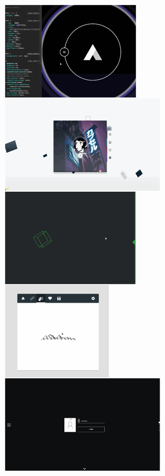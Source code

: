 
<img src="previews/0.gif" height="300">
<img src="previews/3.gif" height="300">
<img src="previews/1.gif" height="300">
<img src="previews/2.gif" height="300">
<img src="previews/4.gif" height="300">
